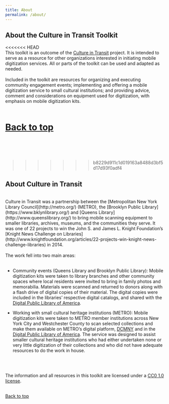 ```yaml
---
title: About
permalink: /about/
---
```


<a name="top"></a>

## <a name="About the Culture in Transit Toolkit"></a>About the Culture in Transit Toolkit
<<<<<<< HEAD
<br/>
This toolkit is an outcome of the [Culture in Transit](http://www.mnylc.org/cit/) project. It is intended to serve as a resource for other organizations interested in initiating mobile digitization services. All or parts of the toolkit can be used and adapted as needed.
<br/>
<br/>
Included in the toolkit are resources for organizing and executing community engagement events; implementing and offering a mobile digitization service to small cultural institutions; and providing advice, comment and considerations on equipment used for digitization, with emphasis on mobile digitization kits.
<br/>
<br/>

[Back to top](#top)
<br/>
<br/>
<br/>
=======
>>>>>>> b8229d911c1d019163a8488d3bf5d17d93f0adf4

## <a name="About Culture in Transit"></a>About Culture in Transit
<br/>
Culture in Transit was a partnership between the [Metropolitan New York Library Council](http://metro.org/) (METRO), the [Brooklyn Public Library](https://www.bklynlibrary.org/) and [Queens Library](http://www.queenslibrary.org/) to bring mobile scanning equipment to smaller libraries, archives, museums, and the communities they serve. It was one of 22 projects to win the John S. and James L. Knight Foundation’s [Knight News Challenge on Libraries](http://www.knightfoundation.org/articles/22-projects-win-knight-news-challenge-libraries) in 2014.
<br/>
<br/>
The work fell into two main areas:
<br/>
<br/>

- Community events (Queens Library and Brooklyn Public Library): Mobile digitization kits were taken to library branches and other community spaces where local residents were invited to bring in family photos and memorabilia. Materials were scanned and returned to donors along with a flash drive of digital copies of their material. The digital copies were included in the libraries’ respective digital catalogs, and shared with the [Digital Public Library of America](https://dp.la/).

- Working with small cultural heritage institutions (METRO): Mobile digitization kits were taken to METRO member institutions across New York City and Westchester County to scan selected collections and make them available on METRO’s digital platform, [DCMNY](http://dcmny.org/) and in the [Digital Public Library of America](https://dp.la/). The service was designed to assist smaller cultural heritage institutions who had either undertaken none or very little digitization of their collections and who did not have adequate resources to do the work in house.
<br/>
<br/>

The information and all resources in this toolkit are licensed under a [CC0 1.0 license](https://creativecommons.org/publicdomain/zero/1.0/).
<br/>
<br/>

[Back to top](#top)
<br/>
<br/>
<br/>

